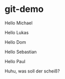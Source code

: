 # git-demo

Hello Michael

Hello Lukas

Hello Dom

Hello Sebastian

Hello Paul

Huhu, was soll der scheiß?
